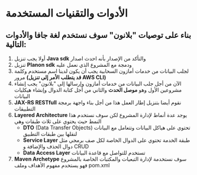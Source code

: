 # الأدوات والتقنيات المستخدمة

## بناء على توصيات "بلانون" سوف نستخدم لغة جافا والأدوات التالية:

1. أولا يجب تنزيل **Java sdk** والتأكد من الإصدار بأنه احدث اصدار
2. تنزيل **Planon sdk** ودمجة مع المشروع الذي نعمل عليه
3. لجلب البيانات من خدمات أمازون السحابية يجب أن يكون لدينا اسم مستخدم وكلمة مرور **(قد يتطلب الأمر إلى تنزيل AWS CLI)**
4. الآن من أجل جلب البيانات من خدمات أمازون وإرسالها إلى "بلانون" يجب إنشاء مشروعين الأول وهو **موصل الحدث** والثاني من
   أجل كتابة الدوال وإنشاء هيكليات البيانات
5. **JAX-RS RESTfull** نقوم أيضا بتنزيل إطار العمل هذا من أجل بناء واجهة برمجة التطبيقات
6. **Layered Architecture** يوجد عدة أنماط لإدارة المشروع لكن سوف نستخدم هذا النمط حيث يحتوي على ثلاث طبقات وهي
    - **DTO** (Data Transfer Objects) تحتوي على هياكل البيانات وتتعامل مع البيانات لنقلها بين طبقات التطبيق
    - **Service Layer** طبقة الخدمة تحتوي على الدوال الخاصة لكل صف برمجي مثل دوال الحذف والإضافة و CRUD
    - **Data Access Layer** تستخدم للتواصل مع قاعدة البيانات
7. **Maven Archetype** سوف نستخدمة لإدارة التبعيات والمكتبات الخاصة بالمشروع فهو يستخدم مفهوم الأهداف وملف pom.xml
 